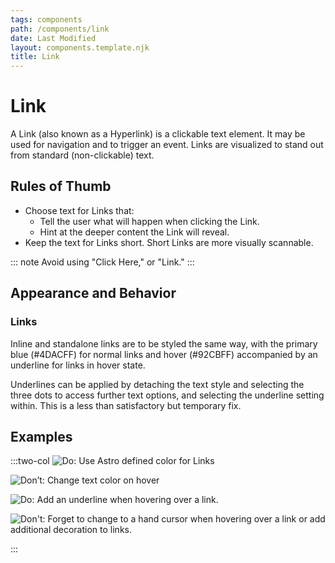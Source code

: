 ```yaml
---
tags: components
path: /components/link
date: Last Modified
layout: components.template.njk
title: Link
---
```


# Link

A Link (also known as a Hyperlink) is a clickable text element. It may be used for navigation and to trigger an event. Links are visualized to stand out from standard (non-clickable) text.

## Rules of Thumb

- Choose text for Links that:
  - Tell the user what will happen when clicking the Link.
  - Hint at the deeper content the Link will reveal.
- Keep the text for Links short. Short Links are more visually scannable.

::: note
Avoid using "Click Here," or "Link."
:::

## Appearance and Behavior

### Links

Inline and standalone links are to be styled the same way, with the primary blue (#4DACFF) for normal links and hover (#92CBFF) accompanied by an underline for links in hover state.

Underlines can be applied by detaching the text style and selecting the three dots to access further text options, and selecting the underline setting within. This is a less than satisfactory but temporary fix.

## Examples

:::two-col
![Do: Use Astro defined color for Links ](/img/components/links-do-1.png "Do: Use Astro defined color for Links ")

![Don’t: Change text color on hover](/img/components/links-dont-1.png "Don’t: Change text color on hover")

![Do: Add an underline when hovering over a link.](/img/components/links-do-2.png "Do: Add an underline when hovering over a link.")

![Don't: Forget to change to a hand cursor when hovering over a link or add additional decoration to links.](/img/components/links-dont-2.png "Don't: Forget to change to a hand cursor when hovering over a link or add additional decoration to links.")

:::
